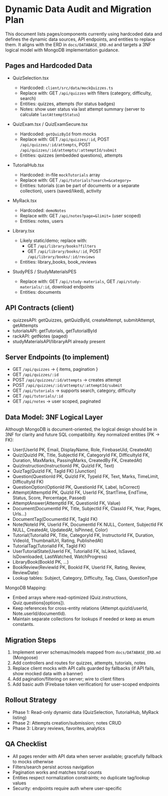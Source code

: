 # Dynamic Data Audit and Migration Plan

This document lists pages/components currently using hardcoded data and defines the dynamic data sources, API endpoints, and entities to replace them. It aligns with the ERD in `docs/DATABASE_ERD.md` and targets a 3NF logical model with MongoDB implementation guidance.

## Pages and Hardcoded Data

- QuizSelection.tsx

  - Hardcoded: `client/src/data/mockQuizzes.ts`
  - Replace with: GET `/api/quizzes` with filters (category, difficulty, search)
  - Entities: quizzes, attempts (for status badges)
  - Notes: show user status via last attempt summary (server to calculate `lastAttemptStatus`)

- QuizExam.tsx / QuizExamSecure.tsx

  - Hardcoded: `getQuizById` from mocks
  - Replace with: GET `/api/quizzes/:id`, POST `/api/quizzes/:id/attempts`, POST `/api/quizzes/:id/attempts/:attemptId/submit`
  - Entities: quizzes (embedded questions), attempts

- TutorialHub.tsx

  - Hardcoded: in-file `mockTutorials` array
  - Replace with: GET `/api/tutorials?search=&category=`
  - Entities: tutorials (can be part of documents or a separate collection), users (saved/liked), activity

- MyRack.tsx

  - Hardcoded: `demoNotes`
  - Replace with: GET `/api/notes?page=&limit=` (user scoped)
  - Entities: notes, users

- Library.tsx

  - Likely static/demo; replace with:
    - GET `/api/library/books?filters`
    - GET `/api/library/books/:id`, POST `/api/library/books/:id/reviews`
  - Entities: library_books, book_reviews

- StudyPES / StudyMaterialsPES
  - Replace with: GET `/api/study-materials`, GET `/api/study-materials/:id`, download endpoints
  - Entities: documents

## API Contracts (client)

- quizzesAPI: getQuizzes, getQuizById, createAttempt, submitAttempt, getAttempts
- tutorialsAPI: getTutorials, getTutorialById
- rackAPI: getNotes (paged)
- studyMaterialsAPI/libraryAPI already present

## Server Endpoints (to implement)

- GET `/api/quizzes` → { items, pagination }
- GET `/api/quizzes/:id`
- POST `/api/quizzes/:id/attempts` → creates attempt
- POST `/api/quizzes/:id/attempts/:attemptId/submit`
- GET `/api/tutorials` → supports search, category, difficulty
- GET `/api/tutorials/:id`
- GET `/api/notes` → user scoped, paginated

## Data Model: 3NF Logical Layer

Although MongoDB is document-oriented, the logical design should be in 3NF for clarity and future SQL compatibility. Key normalized entities (PK → FK):

- User(UserId PK, Email, DisplayName, Role, FirebaseUid, CreatedAt)
- Quiz(QuizId PK, Title, SubjectId FK, CategoryId FK, DifficultyId FK, Duration, MaxMarks, PassingMarks, CreatedBy FK, CreatedAt)
- QuizInstruction(InstructionId PK, QuizId FK, Text)
- QuizTag(QuizId FK, TagId FK) [Junction]
- Question(QuestionId PK, QuizId FK, TypeId FK, Text, Marks, TimeLimit, DifficultyId FK)
- QuestionOption(OptionId PK, QuestionId FK, Label, IsCorrect)
- Attempt(AttemptId PK, QuizId FK, UserId FK, StartTime, EndTime, Status, Score, Percentage, Passed)
- AttemptAnswer(AttemptId FK, QuestionId FK, Value)
- Document(DocumentId PK, Title, SubjectId FK, ClassId FK, Year, Pages, Urls...)
- DocumentTag(DocumentId FK, TagId FK)
- Note(NoteId PK, UserId FK, DocumentId FK NULL, Content, SubjectId FK NULL, CreatedAt, UpdatedAt, IsPinned, Color)
- Tutorial(TutorialId PK, Title, CategoryId FK, InstructorId FK, Duration, VideoId, ThumbnailUrl, Rating, PublishedAt)
- TutorialTag(TutorialId FK, TagId FK)
- UserTutorialState(UserId FK, TutorialId FK, IsLiked, IsSaved, IsDownloaded, LastWatched, WatchProgress)
- LibraryBook(BookId PK, ...)
- BookReview(ReviewId PK, BookId FK, UserId FK, Rating, Review, ReviewDate)
- Lookup tables: Subject, Category, Difficulty, Tag, Class, QuestionType

MongoDB Mapping:

- Embed arrays where read-optimized (Quiz.instructions, Quiz.questions[options]).
- Keep references for cross-entity relations (Attempt.quizId/userId, Note.userId/documentId).
- Maintain separate collections for lookups if needed or keep as enum constants.

## Migration Steps

1. Implement server schemas/models mapped from `docs/DATABASE_ERD.md` (Mongoose)
2. Add controllers and routes for quizzes, attempts, tutorials, notes
3. Replace client mocks with API calls guarded by fallbacks (if API fails, show mocked data with a banner)
4. Add pagination/filtering on server; wire to client filters
5. Add basic auth (Firebase token verification) for user-scoped endpoints

## Rollout Strategy

- Phase 1: Read-only dynamic data (QuizSelection, TutorialHub, MyRack listing)
- Phase 2: Attempts creation/submission; notes CRUD
- Phase 3: Library reviews, favorites, analytics

## QA Checklist

- All pages render with API data when server available; gracefully fallback to mocks otherwise
- Filters/search persist across navigation
- Pagination works and matches total counts
- Entities respect normalization constraints; no duplicate tag/lookup values
- Security: endpoints require auth where user-specific
